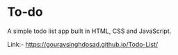 # To-do
A simple todo list app built in HTML, CSS and JavaScript.
<br>

Link:- https://gouravsinghdosad.github.io/Todo-List/

